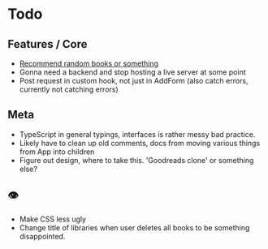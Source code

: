 # Todo

## Features / Core
- [Recommend random books or something](https://openlibrary.org/developers/api)
- Gonna need a backend and stop hosting a live server at some point
- Post request in custom hook, not just in AddForm (also catch errors, currently not catching errors)

## Meta
- TypeScript in general typings, interfaces is rather messy bad practice.
- Likely have to clean up old comments, docs from moving various things from App into children
- Figure out design, where to take this. 'Goodreads clone' or something else?

## 👁️
- Make CSS less ugly 
- Change title of libraries when user deletes all books to be something disappointed.